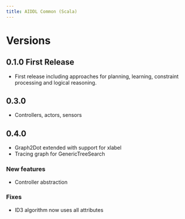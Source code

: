 ```yaml
---
title: AIDDL Common (Scala)
---
```


# Versions

## 0.1.0 First Release

- First release including approaches for planning, learning, constraint
  processing and logical reasoning.

## 0.3.0

- Controllers, actors, sensors

## 0.4.0

- Graph2Dot extended with support for xlabel
- Tracing graph for GenericTreeSearch

### New features

- Controller abstraction

### Fixes

- ID3 algorithm now uses all attributes 
